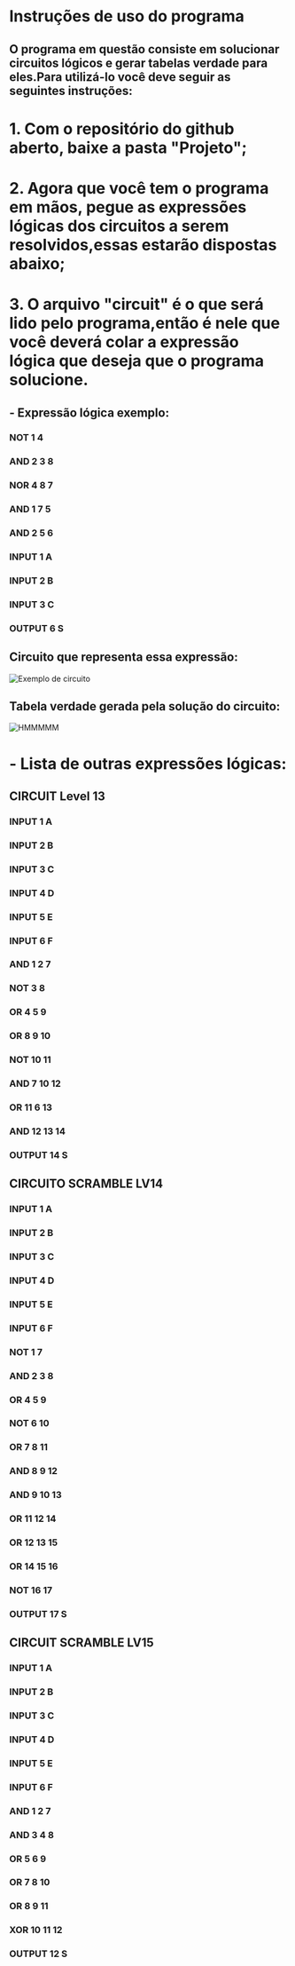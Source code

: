 # **Instruções de uso do programa**
## O programa em questão consiste em solucionar circuitos lógicos e gerar tabelas verdade para eles.Para utilizá-lo você deve seguir as seguintes instruções: 

# 1. Com o repositório do github aberto, baixe a pasta "Projeto";
# 2. Agora que você tem o programa em mãos, pegue as expressões lógicas dos circuitos a serem resolvidos,essas estarão dispostas abaixo;
# 3. O arquivo "circuit" é o que será lido pelo programa,então é nele que você deverá colar a expressão lógica que deseja que o programa solucione.

## - Expressão lógica exemplo:
### NOT 1 4
### AND 2 3 8
### NOR 4 8 7
### AND 1 7 5
### AND 2 5 6
### INPUT 1 A
### INPUT 2 B
### INPUT 3 C
### OUTPUT 6 S

## Circuito que representa essa expressão:
![Exemplo de circuito](https://user-images.githubusercontent.com/54714661/69645040-420a1900-1044-11ea-886b-0c98e63200a9.png)

## Tabela verdade gerada pela solução do circuito:
![HMMMMM](https://user-images.githubusercontent.com/54714661/69645634-3b2fd600-1045-11ea-90c2-6ff347fe41b5.png)


# - Lista de outras expressões lógicas:

## CIRCUIT Level 13
### INPUT 1 A
### INPUT 2 B
### INPUT 3 C
### INPUT 4 D
### INPUT 5 E
### INPUT 6 F
### AND 1 2 7
### NOT 3 8
### OR 4 5 9
### OR 8 9 10
### NOT 10 11
### AND 7 10 12
### OR 11 6 13
### AND 12 13 14
### OUTPUT 14 S



## CIRCUITO SCRAMBLE LV14
### INPUT 1 A
### INPUT 2 B
### INPUT 3 C
### INPUT 4 D
### INPUT 5 E
### INPUT 6 F
### NOT 1 7
### AND 2 3 8
### OR 4 5 9
### NOT 6 10
### OR 7 8 11
### AND 8 9 12
### AND 9 10 13
### OR 11 12 14
### OR 12 13 15
### OR 14 15 16
### NOT 16 17
### OUTPUT 17 S


## CIRCUIT SCRAMBLE LV15
### INPUT 1 A
### INPUT 2 B
### INPUT 3 C
### INPUT 4 D
### INPUT 5 E
### INPUT 6 F
### AND 1 2 7
### AND 3 4 8
### OR 5 6 9
### OR 7 8 10
### OR 8 9 11
### XOR 10 11 12
### OUTPUT 12 S

